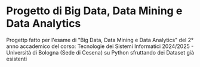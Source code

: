 # Progetto di Big Data, Data Mining e Data Analytics
Progettp fatto per l'esame di "Big Data, Data Mining e Data Analytics" del 2° anno accademico del corso: Tecnologie dei Sistemi Informatici 2024/2025 - Università di Bologna (Sede di Cesena) su Python sfruttando dei Dataset già esistenti
